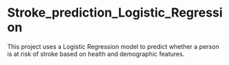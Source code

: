 # Stroke_prediction_Logistic_Regression
This project uses a Logistic Regression model to predict whether a person is at risk of stroke based on health and demographic features. 
